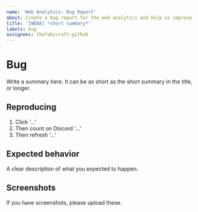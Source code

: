 ```yaml
---
name: 'Web Analytics: Bug Report'
about: Create a bug report for the web analytics and help us improve
title: '[WEBA] *short summary*'
labels: bug
assignees: thefabicraft-github
---
```


# Bug

Write a summary here. It can be as short as the short summary in the title, or longer.

## Reproducing

1. Click '...'
2. Then count on Discord '...'
3. Then refresh '...'

## Expected behavior

A clear description of what you expected to happen.

## Screenshots

If you have screenshots, please upload these.